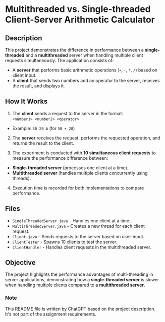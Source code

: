 # Multithreaded vs. Single-threaded Client-Server Arithmetic Calculator

## Description
This project demonstrates the difference in performance between a **single-threaded** and a **multithreaded** server when handling multiple client requests simultaneously. The application consists of:

- A **server** that performs basic arithmetic operations (`+`, `-`, `*`, `/`) based on client input.
- A **client** that sends two numbers and an operator to the server, receives the result, and displays it.

## How It Works
1. The **client** sends a request to the server in the format:  
    `<number1> <number2> <operator>`
- Example: `50 20 A` (for `50 + 20`)

2. The **server** receives the request, performs the requested operation, and returns the result to the client.

3. The experiment is conducted with **10 simultaneous client requests** to measure the performance difference between:
- **Single-threaded server** (processes one client at a time).
- **Multithreaded server** (handles multiple clients concurrently using threads).

4. Execution time is recorded for both implementations to compare performance.

## Files
- `SingleThreadedServer.java` – Handles one client at a time.
- `MultiThreadedServer.java` – Creates a new thread for each client request.
- `Client.java` – Sends requests to the server based on user-input.
- `ClientTester` - Spawns 10 clients to test the server.
- `ClientHandler` - Handles client requests in the multithreaded server.

## Objective
The project highlights the performance advantages of multi-threading in server applications, demonstrating how a **single-threaded server** is slower when handling multiple clients compared to a **multithreaded server**.

### Note
This README file is written by ChatGPT based on the project description. It's not part of the assignment requirements.
